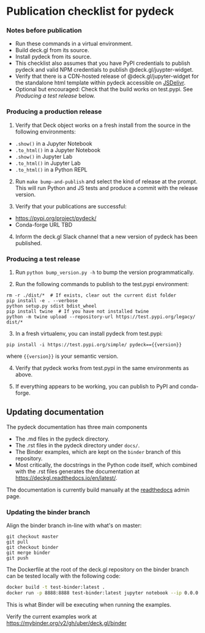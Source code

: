 Publication checklist for pydeck
==========

### Notes before publication

- Run these commands in a virtual environment.
- Build deck.gl from its source.
- Install pydeck from its source.
- This checklist also assumes that you have PyPI credentials to publish pydeck
and valid NPM credentials to publish @deck.gl/juypter-widget.
- Verify that there is a CDN-hosted release of @deck.gl/jupyter-widget for the standalone html template
within pydeck accessible on [JSDelivr](https://www.jsdelivr.com/package/npm/@deck.gl/jupyter-widget).
- Optional but encouraged: Check that the build works on test.pypi. See *Producing a test release* below.

### Producing a production release

1) Verify that Deck object works on a fresh install from the source in the following
environments:

- `.show()` in a Jupyter Notebook
- `.to_html()` in a Jupyter Notebook
- `.show()` in Jupyter Lab
- `.to_html()` in Jupyter Lab
- `.to_html()` in a Python REPL

2) Run `make bump-and-publish` and select the kind of release at the prompt.
This will run Python and JS tests and produce a commit with the release version.

3) Verify that your publications are successful:

- https://pypi.org/project/pydeck/
- Conda-forge URL TBD

4) Inform the deck.gl Slack channel that a new version of pydeck has been published.


### Producing a test release

1) Run `python bump_version.py -h` to bump the version programmatically.

2) Run the following commands to publish to the test.pypi environment:

```
rm -r ./dist/*  # If exists, clear out the current dist folder
pip install -e . --verbose
python setup.py sdist bdist_wheel
pip install twine  # If you have not installed twine
python -m twine upload --repository-url https://test.pypi.org/legacy/ dist/*
```

3) In a fresh virtualenv, you can install pydeck from test.pypi:

```
pip install -i https://test.pypi.org/simple/ pydeck=={{version}}
```

where `{{version}}` is your semantic version.

4)  Verify that pydeck works from test.pypi in the same environments as above.

5) If everything appears to be working, you can publish to PyPI and conda-forge.


## Updating documentation

The pydeck documentation has three main components

- The .md files in the pydeck directory.
- The .rst files in the pydeck directory under `docs/`.
- The Binder examples, which are kept on the `binder` branch of this repository.
- Most critically, the docstrings in the Python code itself, which combined with the .rst files generates
the documentation at https://deckgl.readthedocs.io/en/latest/.

The documentation is currently build manually at the [readthedocs](https://readthedocs.org/projects/deckgl/) admin page.

### Updating the binder branch

Align the binder branch in-line with what's on master:

```
git checkout master
git pull
git checkout binder
git merge binder
git push
```

The Dockerfile at the root of the deck.gl repository on the binder branch can be tested locally with the following code:

```bash
docker build -t test-binder:latest .
docker run -p 8888:8888 test-binder:latest jupyter notebook --ip 0.0.0.0
```

This is what Binder will be executing when running the examples.

Verify the current examples work at https://mybinder.org/v2/gh/uber/deck.gl/binder

